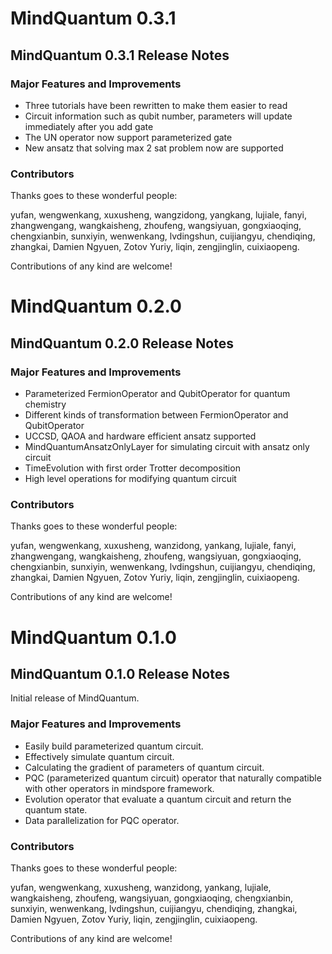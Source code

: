 # MindQuantum 0.3.1 

## MindQuantum 0.3.1 Release Notes

### Major Features and Improvements

- Three tutorials have been rewritten to make them easier to read
- Circuit information such as qubit number, parameters will update immediately after you add gate
- The UN operator now support parameterized gate
- New ansatz that solving max 2 sat problem now are supported

### Contributors

Thanks goes to these wonderful people:

yufan, wengwenkang, xuxusheng, wangzidong, yangkang, lujiale, fanyi, zhangwengang, wangkaisheng, zhoufeng, wangsiyuan, gongxiaoqing, chengxianbin, sunxiyin, wenwenkang, lvdingshun, cuijiangyu, chendiqing, zhangkai, Damien Ngyuen, Zotov Yuriy, liqin, zengjinglin, cuixiaopeng.

Contributions of any kind are welcome!

# MindQuantum 0.2.0 

## MindQuantum 0.2.0 Release Notes

### Major Features and Improvements

* Parameterized FermionOperator and QubitOperator for quantum chemistry
* Different kinds of transformation between FermionOperator and QubitOperator
* UCCSD, QAOA and hardware efficient ansatz supported
* MindQuantumAnsatzOnlyLayer for simulating circuit with ansatz only circuit
* TimeEvolution with first order Trotter decomposition
* High level operations for modifying quantum circuit

### Contributors

Thanks goes to these wonderful people:

yufan, wengwenkang, xuxusheng, wanzidong, yankang, lujiale, fanyi, zhangwengang, wangkaisheng, zhoufeng, wangsiyuan, gongxiaoqing, chengxianbin, sunxiyin, wenwenkang, lvdingshun, cuijiangyu, chendiqing, zhangkai, Damien Ngyuen, Zotov Yuriy, liqin, zengjinglin, cuixiaopeng.

Contributions of any kind are welcome!

# MindQuantum 0.1.0 

## MindQuantum 0.1.0 Release Notes

Initial release of MindQuantum.

### Major Features and Improvements

* Easily build parameterized quantum circuit.
* Effectively simulate quantum circuit.
* Calculating the gradient of parameters of quantum circuit.
* PQC (parameterized quantum circuit) operator that naturally compatible with other operators in mindspore framework.
* Evolution operator that evaluate a quantum circuit and return the quantum state.
* Data parallelization for PQC operator.

### Contributors

Thanks goes to these wonderful people:

yufan, wengwenkang, xuxusheng, wanzidong, yankang, lujiale, wangkaisheng, zhoufeng, wangsiyuan, gongxiaoqing, chengxianbin, sunxiyin, wenwenkang, lvdingshun, cuijiangyu, chendiqing, zhangkai, Damien Ngyuen, Zotov Yuriy, liqin, zengjinglin, cuixiaopeng.

Contributions of any kind are welcome!